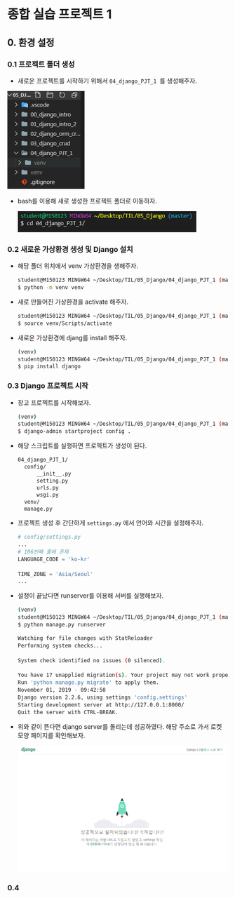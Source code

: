 # 종합 실습 프로젝트 1

## 0. 환경 설정

### 0.1 프로젝트 폴더 생성

- 새로운 프로젝트를 시작하기 위해서 `04_django_PJT_1 `를 생성해주자.

![image-20191101092640025](README.assets/image-20191101092640025.png)

- bash를 이용해 새로 생성한 프로젝트 폴더로 이동하자.

  ![image-20191101093039820](README.assets/image-20191101093039820.png)

### 0.2 새로운 가상환경 생성 및 Django 설치

- 해당 폴더 위치에서 venv 가상환경을 생해주자.

  ```bash
  student@M150123 MINGW64 ~/Desktop/TIL/05_Django/04_django_PJT_1 (master)
  $ python -m venv venv
  ```

- 새로 만들어진 가상환경을 activate 해주자.

  ```bash
  student@M150123 MINGW64 ~/Desktop/TIL/05_Django/04_django_PJT_1 (master)
  $ source venv/Scripts/activate
  ```

- 새로운 가상환경에 djang를 install 해주자.

  ```bash
  (venv)
  student@M150123 MINGW64 ~/Desktop/TIL/05_Django/04_django_PJT_1 (master)
  $ pip install django
  ```

### 0.3 Django 프로젝트 시작

- 장고 프로젝트를 시작해보자.

  ```bash
  (venv)
  student@M150123 MINGW64 ~/Desktop/TIL/05_Django/04_django_PJT_1 (master)
  $ django-admin startproject config .
  ```

- 해당 스크립트를 실행하면 프로젝트가 생성이 된다.

  ```
  04_django_PJT_1/
  	config/
  		__init__.py
  		setting.py
  		urls.py
  		wsgi.py
  	venv/
  	manage.py
  ```

- 프로젝트 생성 후 간단하게 `settings.py` 에서 언어와 시간을 설정해주자.

  ```python
  # config/settings.py
  ... 
  # 106번째 줄에 존재
  LANGUAGE_CODE = 'ko-kr'
  
  TIME_ZONE = 'Asia/Seoul'
  ...
  ```

- 설정이 끝났다면 runserver를 이용해 서버를 실행해보자.

  ```bash
  (venv)
  student@M150123 MINGW64 ~/Desktop/TIL/05_Django/04_django_PJT_1 (master)
  $ python manage.py runserver
  ```

  ```bash
  Watching for file changes with StatReloader
  Performing system checks...
  
  System check identified no issues (0 silenced).
  
  You have 17 unapplied migration(s). Your project may not work properly until you apply the migrations for app(s): admin, auth, contenttypes, sessions.
  Run 'python manage.py migrate' to apply them.
  November 01, 2019 - 09:42:50
  Django version 2.2.6, using settings 'config.settings'
  Starting development server at http://127.0.0.1:8000/
  Quit the server with CTRL-BREAK.
  ```

- 위와 같이 뜬다면 django server를 돌리는데 성공하였다. 해당 주소로 가서 로켓 모양 페이지를 확인해보자.

  ![image-20191101094837385](README.assets/image-20191101094837385.png)

### 0.4 